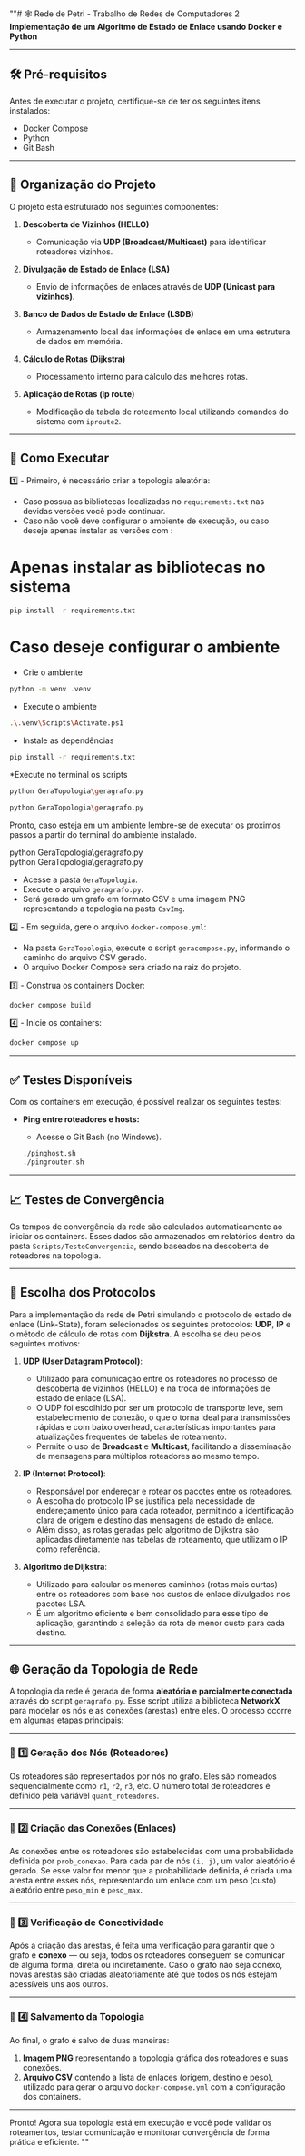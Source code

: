 ""# 🕸️ Rede de Petri - Trabalho de Redes de Computadores 2
**Implementação de um Algoritmo de Estado de Enlace usando Docker e Python**

---

## 🛠️ **Pré-requisitos**

Antes de executar o projeto, certifique-se de ter os seguintes itens instalados:

* Docker Compose
* Python
* Git Bash

---

## 📂 **Organização do Projeto**

O projeto está estruturado nos seguintes componentes:

1. **Descoberta de Vizinhos (HELLO)**

   * Comunicação via **UDP (Broadcast/Multicast)** para identificar roteadores vizinhos.

2. **Divulgação de Estado de Enlace (LSA)**

   * Envio de informações de enlaces através de **UDP (Unicast para vizinhos)**.

3. **Banco de Dados de Estado de Enlace (LSDB)**

   * Armazenamento local das informações de enlace em uma estrutura de dados em memória.

4. **Cálculo de Rotas (Dijkstra)**

   * Processamento interno para cálculo das melhores rotas.

5. **Aplicação de Rotas (ip route)**

   * Modificação da tabela de roteamento local utilizando comandos do sistema com `iproute2`.

---

## 🚀 **Como Executar**

1️⃣ - Primeiro, é necessário criar a topologia aleatória:
* Caso possua as bibliotecas localizadas no `requirements.txt` nas devidas versões você pode continuar.
* Caso não você deve configurar o ambiente de execução, ou caso deseje apenas instalar as versões com :

# Apenas instalar as bibliotecas no sistema
```bash
pip install -r requirements.txt
```

# Caso deseje configurar o ambiente

* Crie o ambiente
```bash
python -m venv .venv
```

* Execute o ambiente

```bash
.\.venv\Scripts\Activate.ps1
```
* Instale as dependências

```bash
pip install -r requirements.txt
```

*Execute no terminal os scripts

```bash
python GeraTopologia\geragrafo.py
```

```bash
python GeraTopologia\geragrafo.py
```


Pronto, caso esteja em um ambiente lembre-se de executar os proximos passos a partir do terminal do ambiente instalado.

python GeraTopologia\geragrafo.py  
python GeraTopologia\geragrafo.py

* Acesse a pasta `GeraTopologia`.
* Execute o arquivo `geragrafo.py`.
* Será gerado um grafo em formato CSV e uma imagem PNG representando a topologia na pasta `CsvImg`.

2️⃣ - Em seguida, gere o arquivo `docker-compose.yml`:

* Na pasta `GeraTopologia`, execute o script `geracompose.py`, informando o caminho do arquivo CSV gerado.
* O arquivo Docker Compose será criado na raiz do projeto.

3️⃣ - Construa os containers Docker:

```bash
docker compose build
```

4️⃣ - Inicie os containers:

```bash
docker compose up
```

---

## ✅ **Testes Disponíveis**

Com os containers em execução, é possível realizar os seguintes testes:

* **Ping entre roteadores e hosts:**

  * Acesse o Git Bash (no Windows).

  ```bash
  ./pinghost.sh
  ./pingrouter.sh
  ```

---

## 📈 **Testes de Convergência**

Os tempos de convergência da rede são calculados automaticamente ao iniciar os containers.
Esses dados são armazenados em relatórios dentro da pasta `Scripts/TesteConvergencia`, sendo baseados na descoberta de roteadores na topologia.

---

## 🔎 **Escolha dos Protocolos**

Para a implementação da rede de Petri simulando o protocolo de estado de enlace (Link-State), foram selecionados os seguintes protocolos: **UDP**, **IP** e o método de cálculo de rotas com **Dijkstra**. A escolha se deu pelos seguintes motivos:

1. **UDP (User Datagram Protocol)**:

   * Utilizado para comunicação entre os roteadores no processo de descoberta de vizinhos (HELLO) e na troca de informações de estado de enlace (LSA).
   * O UDP foi escolhido por ser um protocolo de transporte leve, sem estabelecimento de conexão, o que o torna ideal para transmissões rápidas e com baixo overhead, características importantes para atualizações frequentes de tabelas de roteamento.
   * Permite o uso de **Broadcast** e **Multicast**, facilitando a disseminação de mensagens para múltiplos roteadores ao mesmo tempo.

2. **IP (Internet Protocol)**:

   * Responsável por endereçar e rotear os pacotes entre os roteadores.
   * A escolha do protocolo IP se justifica pela necessidade de endereçamento único para cada roteador, permitindo a identificação clara de origem e destino das mensagens de estado de enlace.
   * Além disso, as rotas geradas pelo algoritmo de Dijkstra são aplicadas diretamente nas tabelas de roteamento, que utilizam o IP como referência.

3. **Algoritmo de Dijkstra**:

   * Utilizado para calcular os menores caminhos (rotas mais curtas) entre os roteadores com base nos custos de enlace divulgados nos pacotes LSA.
   * É um algoritmo eficiente e bem consolidado para esse tipo de aplicação, garantindo a seleção da rota de menor custo para cada destino.

---

## 🌐 **Geração da Topologia de Rede**

A topologia da rede é gerada de forma **aleatória e parcialmente conectada** através do script `geragrafo.py`. Esse script utiliza a biblioteca **NetworkX** para modelar os nós e as conexões (arestas) entre eles. O processo ocorre em algumas etapas principais:

---

### 🔹 **1️⃣ Geração dos Nós (Roteadores)**

Os roteadores são representados por nós no grafo. Eles são nomeados sequencialmente como `r1`, `r2`, `r3`, etc. O número total de roteadores é definido pela variável `quant_roteadores`.

---

### 🔹 **2️⃣ Criação das Conexões (Enlaces)**

As conexões entre os roteadores são estabelecidas com uma probabilidade definida por `prob_conexao`. Para cada par de nós `(i, j)`, um valor aleatório é gerado. Se esse valor for menor que a probabilidade definida, é criada uma aresta entre esses nós, representando um enlace com um peso (custo) aleatório entre `peso_min` e `peso_max`.

---

### 🔹 **3️⃣ Verificação de Conectividade**

Após a criação das arestas, é feita uma verificação para garantir que o grafo é **conexo** — ou seja, todos os roteadores conseguem se comunicar de alguma forma, direta ou indiretamente.
Caso o grafo não seja conexo, novas arestas são criadas aleatoriamente até que todos os nós estejam acessíveis uns aos outros.

---

### 🔹 **4️⃣ Salvamento da Topologia**

Ao final, o grafo é salvo de duas maneiras:

1. **Imagem PNG** representando a topologia gráfica dos roteadores e suas conexões.
2. **Arquivo CSV** contendo a lista de enlaces (origem, destino e peso), utilizado para gerar o arquivo `docker-compose.yml` com a configuração dos containers.

---

Pronto! Agora sua topologia está em execução e você pode validar os roteamentos, testar comunicação e monitorar convergência de forma prática e eficiente.
""
